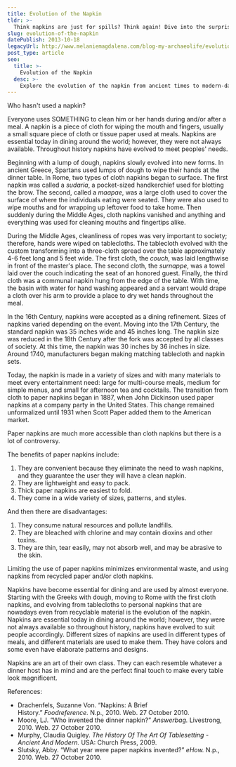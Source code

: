 ```yaml
---
title: Evolution of the Napkin
tldr: >-
  Think napkins are just for spills? Think again! Dive into the surprising history of this everyday item and see how it shaped dining, culture, and even the environment. Your view of the dinner table will never be the same!
slug: evolution-of-the-napkin
datePublish: 2013-10-18
legacyUrl: http://www.melaniemagdalena.com/blog-my-archaeolife/evolution-of-the-napkin
post_type: article
seo:
  title: >-
    Evolution of the Napkin
  desc: >-
    Explore the evolution of the napkin from ancient times to modern-day varieties, and its cultural and environmental significance.
---
```


Who hasn't used a napkin?  
  
Everyone uses SOMETHING to clean him or her hands during and/or after a meal. A napkin is a piece of cloth for wiping the mouth and fingers, usually a small square piece of cloth or tissue paper used at meals. Napkins are essential today in dining around the world; however, they were not always available. Throughout history napkins have evolved to meet peoples' needs.

Beginning with a lump of dough, napkins slowly evolved into new forms. In ancient Greece, Spartans used lumps of dough to wipe their hands at the dinner table. In Rome, two types of cloth napkins began to surface. The first napkin was called a _sudaria_, a pocket-sized handkerchief used for blotting the brow. The second, called a _maapae_, was a large cloth used to cover the surface of where the individuals eating were seated. They were also used to wipe mouths and for wrapping up leftover food to take home. Then suddenly during the Middle Ages, cloth napkins vanished and anything and everything was used for cleaning mouths and fingertips alike.

During the Middle Ages, cleanliness of ropes was very important to society; therefore, hands were wiped on tablecloths. The tablecloth evolved with the custom transforming into a three-cloth spread over the table approximately 4-6 feet long and 5 feet wide. The first cloth, the _couch_, was laid lengthwise in front of the master's place. The second cloth, the _surnappe_, was a towel laid over the couch indicating the seat of an honored guest. Finally, the third cloth was a communal napkin hung from the edge of the table. With time, the basin with water for hand washing appeared and a servant would drape a cloth over his arm to provide a place to dry wet hands throughout the meal.

In the 16th Century, napkins were accepted as a dining refinement. Sizes of napkins varied depending on the event. Moving into the 17th Century, the standard napkin was 35 inches wide and 45 inches long. The napkin size was reduced in the 18th Century after the fork was accepted by all classes of society. At this time, the napkin was 30 inches by 36 inches in size. Around 1740, manufacturers began making matching tablecloth and napkin sets.

Today, the napkin is made in a variety of sizes and with many materials to meet every entertainment need: large for multi-course meals, medium for simple menus, and small for afternoon tea and cocktails. The transition from cloth to paper napkins began in 1887, when John Dickinson used paper napkins at a company party in the United States. This change remained unformalized until 1931 when Scott Paper added them to the American market.

Paper napkins are much more accessible than cloth napkins but there is a lot of controversy.
  
The benefits of paper napkins include:  

1. They are convenient because they eliminate the need to wash napkins, and they guarantee the user they will have a clean napkin.
2. They are lightweight and easy to pack.
3. Thick paper napkins are easiest to fold.
4. They come in a wide variety of sizes, patterns, and styles.

And then there are disadvantages:  

1. They consume natural resources and pollute landfills.
2. They are bleached with chlorine and may contain dioxins and other toxins.
3. They are thin, tear easily, may not absorb well, and may be abrasive to the skin.

Limiting the use of paper napkins minimizes environmental waste, and using napkins from recycled paper and/or cloth napkins.

Napkins have become essential for dining and are used by almost everyone. Starting with the Greeks with dough, moving to Rome with the first cloth napkins, and evolving from tablecloths to personal napkins that are nowadays even from recyclable material is the evolution of the napkin. Napkins are essential today in dining around the world; however, they were not always available so throughout history, napkins have evolved to suit people accordingly. Different sizes of napkins are used in different types of meals, and different materials are used to make them. They have colors and some even have elaborate patterns and designs.

Napkins are an art of their own class. They can each resemble whatever a dinner host has in mind and are the perfect final touch to make every table look magnificent. 

References:  

* Drachenfels, Suzanne Von. “Napkins: A Brief History.” _Foodreference._ N.p., 2010. Web. 27 October 2010.
* Moore, LJ. “Who invented the dinner napkin?” _Answerbag._ Livestrong, 2010. Web. 27 October 2010.
* Murphy, Claudia Quigley. _The History Of The Art Of Tablesetting - Ancient And Modern._ USA: Church Press, 2009.
* Slutsky, Abby. “What year were paper napkins invented?” _eHow._ N.p., 2010. Web. 27 October 2010.
